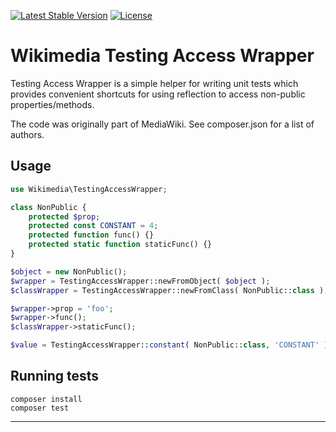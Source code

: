 [![Latest Stable Version]](https://packagist.org/packages/wikimedia/testing-access-wrapper) [![License]](https://packagist.org/packages/wikimedia/testing-access-wrapper)

Wikimedia Testing Access Wrapper
================================

Testing Access Wrapper is a simple helper for writing unit tests which provides
convenient shortcuts for using reflection to access non-public properties/methods.

The code was originally part of MediaWiki. See composer.json for a list of authors.

Usage
-----

```php
use Wikimedia\TestingAccessWrapper;

class NonPublic {
	protected $prop;
	protected const CONSTANT = 4;
	protected function func() {}
	protected static function staticFunc() {}
}

$object = new NonPublic();
$wrapper = TestingAccessWrapper::newFromObject( $object );
$classWrapper = TestingAccessWrapper::newFromClass( NonPublic::class );

$wrapper->prop = 'foo';
$wrapper->func();
$classWrapper->staticFunc();

$value = TestingAccessWrapper::constant( NonPublic::class, 'CONSTANT' );
```

Running tests
-------------

    composer install
    composer test


---
[Latest Stable Version]: https://poser.pugx.org/wikimedia/testing-access-wrapper/v/stable.svg
[License]: https://poser.pugx.org/wikimedia/testing-access-wrapper/license.svg
